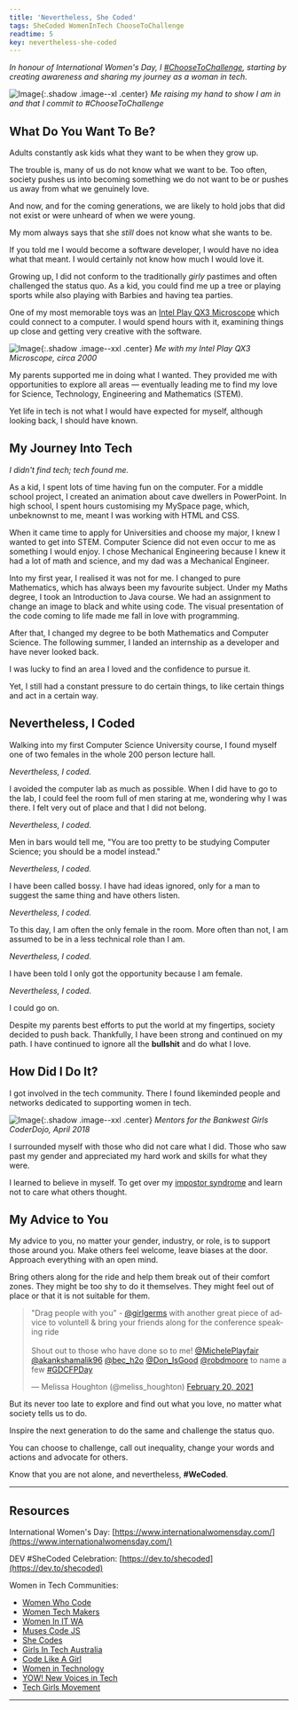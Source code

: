 ```yaml
---
title: 'Nevertheless, She Coded'
tags: SheCoded WomenInTech ChooseToChallenge
readtime: 5
key: nevertheless-she-coded
---
```


*In honour of International Women's Day, I [#ChooseToChallenge](https://www.internationalwomensday.com/theme), starting by creating awareness and sharing my journey as a woman in tech.*

![Image](/assets/images/she-coded/ChooseToChallenge.jpg){:.shadow .image--xl .center}
<em class="sub-title center" >Me raising my hand to show I am in and that I commit to #ChooseToChallenge</em>

## What Do You Want To Be?
Adults constantly ask kids what they want to be when they grow up.

The trouble is, many of us do not know what we want to be. Too often, society pushes us into becoming something we do not want to be or pushes us away from what we genuinely love.

And now, and for the coming generations, we are likely to hold jobs that did not exist or were unheard of when we were young.

My mom always says that she *still* does not know what she wants to be.

If you told me I would become a software developer, I would have no idea what that meant. I would certainly not know how much I would love it.

Growing up, I did not conform to the traditionally *girly* pastimes and often challenged the status quo. As a kid, you could find me up a tree or playing sports while also playing with Barbies and having tea parties.

One of my most memorable toys was an [Intel Play QX3 Microscope](https://en.wikipedia.org/wiki/Intel_Play) which could connect to a computer. I would spend hours with it, examining things up close and getting very creative with the software.

![Image](/assets/images/she-coded/Microscope.jpg){:.shadow .image--xxl .center}
<em class="sub-title center">Me with my Intel Play QX3 Microscope, circa 2000</em>

My parents supported me in doing what I wanted. They provided me with opportunities to explore all areas — eventually leading me to find my love for Science, Technology, Engineering and Mathematics (STEM).

Yet life in tech is not what I would have expected for myself, although looking back, I should have known.

## My Journey Into Tech
*I didn't find tech; tech found me.*

As a kid, I spent lots of time having fun on the computer. For a middle school project, I created an animation about cave dwellers in PowerPoint. In high school, I spent hours customising my MySpace page, which, unbeknownst to me, meant I was working with HTML and CSS.

When it came time to apply for Universities and choose my major, I knew I wanted to get into STEM. Computer Science did not even occur to me as something I would enjoy. I chose Mechanical Engineering because I knew it had a lot of math and science, and my dad was a Mechanical Engineer.

Into my first year, I realised it was not for me. I changed to pure Mathematics, which has always been my favourite subject. Under my Maths degree, I took an Introduction to Java course. We had an assignment to change an image to black and white using code. The visual presentation of the code coming to life made me fall in love with programming.

After that, I changed my degree to be both Mathematics and Computer Science. The following summer, I landed an internship as a developer and have never looked back.

I was lucky to find an area I loved and the confidence to pursue it.

Yet, I still had a constant pressure to do certain things, to like certain things and act in a certain way.

## Nevertheless, I Coded

Walking into my first Computer Science University course, I found myself one of two females in the whole 200 person lecture hall.

*Nevertheless, I coded.*

I avoided the computer lab as much as possible. When I did have to go to the lab, I could feel the room full of men staring at me, wondering why I was there. I felt very out of place and that I did not belong.

*Nevertheless, I coded.*

Men in bars would tell me, "You are too pretty to be studying Computer Science; you should be a model instead."

*Nevertheless, I coded.*

I have been called bossy. I have had ideas ignored, only for a man to suggest the same thing and have others listen.

*Nevertheless, I coded.*

To this day, I am often the only female in the room. More often than not, I am assumed to be in a less technical role than I am.

*Nevertheless, I coded.*

I have been told I only got the opportunity because I am female.

*Nevertheless, I coded.*

I could go on.

Despite my parents best efforts to put the world at my fingertips, society decided to push back. Thankfully, I have been strong and continued on my path. I have continued to ignore all the **bullshit** and do what I love.

## How Did I Do It?
I got involved in the tech community. There I found likeminded people and networks dedicated to supporting women in tech.

![Image](/assets/images/she-coded/GirlsDojo.jpeg){:.shadow .image--xxl .center}
<em class="sub-title center">Mentors for the Bankwest Girls CoderDojo, April 2018</em>

I surrounded myself with those who did not care what I did. Those who saw past my gender and appreciated my hard work and skills for what they were.

I learned to believe in myself. To get over my [impostor syndrome](https://melissahoughton.dev/2020/02/22/impostor-syndrome.html) and learn not to care what others thought.

## My Advice to You
My advice to you, no matter your gender, industry, or role, is to support those around you. Make others feel welcome, leave biases at the door. Approach everything with an open mind.

Bring others along for the ride and help them break out of their comfort zones. They might be too shy to do it themselves. They might feel out of place or that it is not suitable for them.

<blockquote class="twitter-tweet tw-align-center" data-theme="dark"><p lang="en" dir="ltr">&quot;Drag people with you&quot; - <a href="https://twitter.com/girlgerms?ref_src=twsrc%5Etfw">@girlgerms</a> with another great piece of advice to voluntell &amp; bring your friends along for the conference speaking ride<br><br>Shout out to those who have done so to me! <a href="https://twitter.com/MichelePlayfair?ref_src=twsrc%5Etfw">@MichelePlayfair</a> <a href="https://twitter.com/akankshamalik96?ref_src=twsrc%5Etfw">@akankshamalik96</a> <a href="https://twitter.com/bec_h2o?ref_src=twsrc%5Etfw">@bec_h2o</a> <a href="https://twitter.com/Don_IsGood?ref_src=twsrc%5Etfw">@Don_IsGood</a> <a href="https://twitter.com/robdmoore?ref_src=twsrc%5Etfw">@robdmoore</a> to name a few <a href="https://twitter.com/hashtag/GDCFPDay?src=hash&amp;ref_src=twsrc%5Etfw">#GDCFPDay</a></p>&mdash; Melissa Houghton (@meliss_houghton) <a href="https://twitter.com/meliss_houghton/status/1362957830332973058?ref_src=twsrc%5Etfw">February 20, 2021</a></blockquote> <script async src="https://platform.twitter.com/widgets.js" charset="utf-8"></script>

But its never too late to explore and find out what you love, no matter what society tells us to do.

Inspire the next generation to do the same and challenge the status quo.

You can choose to challenge, call out inequality, change your words and actions and advocate for others.

Know that you are not alone, and nevertheless, **#WeCoded**.

***

## Resources
International Women's Day: [https://www.internationalwomensday.com/](https://www.internationalwomensday.com/)

DEV #SheCoded Celebration: [https://dev.to/shecoded](https://dev.to/shecoded)

Women in Tech Communities:
- [Women Who Code](https://www.womenwhocode.com/)
- [Women Tech Makers](https://www.womentechmakers.com/)
- [Women In IT WA](https://www.witwa.org.au/)
- [Muses Code JS](https://musescodejs.org/)
- [She Codes](https://shecodes.com.au/)
- [Girls In Tech Australia](https://australia.girlsintech.org/)
- [Code Like A Girl](https://www.codelikeagirl.com/)
- [Women in Technology](https://www.wit.org.au/)
- [YOW! New Voices in Tech](https://yowconference.com/newvoices/)
- [Tech Girls Movement](https://www.techgirlsmovement.org/)

***
